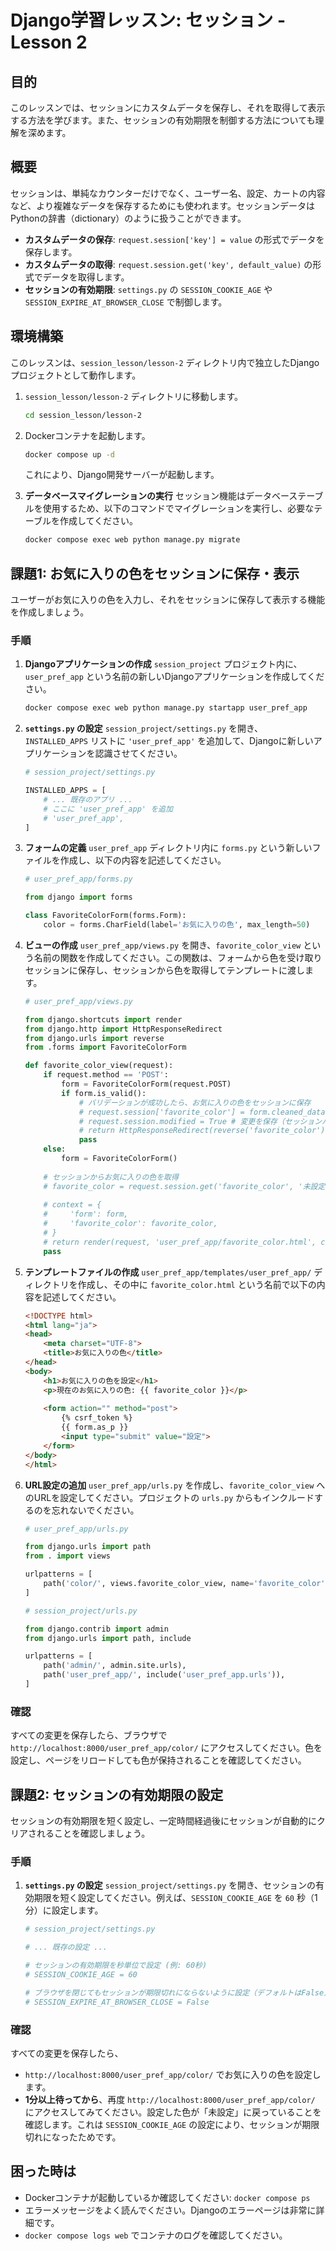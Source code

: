# Django学習レッスン: セッション - Lesson 2

## 目的

このレッスンでは、セッションにカスタムデータを保存し、それを取得して表示する方法を学びます。また、セッションの有効期限を制御する方法についても理解を深めます。

## 概要

セッションは、単純なカウンターだけでなく、ユーザー名、設定、カートの内容など、より複雑なデータを保存するためにも使われます。セッションデータはPythonの辞書（dictionary）のように扱うことができます。

*   **カスタムデータの保存**: `request.session['key'] = value` の形式でデータを保存します。
*   **カスタムデータの取得**: `request.session.get('key', default_value)` の形式でデータを取得します。
*   **セッションの有効期限**: `settings.py` の `SESSION_COOKIE_AGE` や `SESSION_EXPIRE_AT_BROWSER_CLOSE` で制御します。

## 環境構築

このレッスンは、`session_lesson/lesson-2` ディレクトリ内で独立したDjangoプロジェクトとして動作します。

1.  `session_lesson/lesson-2` ディレクトリに移動します。
    ```bash
    cd session_lesson/lesson-2
    ```
2.  Dockerコンテナを起動します。
    ```bash
    docker compose up -d
    ```
    これにより、Django開発サーバーが起動します。

3.  **データベースマイグレーションの実行**
    セッション機能はデータベーステーブルを使用するため、以下のコマンドでマイグレーションを実行し、必要なテーブルを作成してください。
    ```bash
    docker compose exec web python manage.py migrate
    ```

## 課題1: お気に入りの色をセッションに保存・表示

ユーザーがお気に入りの色を入力し、それをセッションに保存して表示する機能を作成しましょう。

### 手順

1.  **Djangoアプリケーションの作成**
    `session_project` プロジェクト内に、`user_pref_app` という名前の新しいDjangoアプリケーションを作成してください。
    ```bash
    docker compose exec web python manage.py startapp user_pref_app
    ```

2.  **`settings.py` の設定**
    `session_project/settings.py` を開き、`INSTALLED_APPS` リストに `'user_pref_app'` を追加して、Djangoに新しいアプリケーションを認識させてください。

    ```python
    # session_project/settings.py

    INSTALLED_APPS = [
        # ... 既存のアプリ ...
        # ここに 'user_pref_app' を追加
        # 'user_pref_app',
    ]
    ```

3.  **フォームの定義**
    `user_pref_app` ディレクトリ内に `forms.py` という新しいファイルを作成し、以下の内容を記述してください。

    ```python
    # user_pref_app/forms.py

    from django import forms

    class FavoriteColorForm(forms.Form):
        color = forms.CharField(label='お気に入りの色', max_length=50)
    ```

4.  **ビューの作成**
    `user_pref_app/views.py` を開き、`favorite_color_view` という名前の関数を作成してください。この関数は、フォームから色を受け取りセッションに保存し、セッションから色を取得してテンプレートに渡します。

    ```python
    # user_pref_app/views.py

    from django.shortcuts import render
    from django.http import HttpResponseRedirect
    from django.urls import reverse
    from .forms import FavoriteColorForm

    def favorite_color_view(request):
        if request.method == 'POST':
            form = FavoriteColorForm(request.POST)
            if form.is_valid():
                # バリデーションが成功したら、お気に入りの色をセッションに保存
                # request.session['favorite_color'] = form.cleaned_data['color']
                # request.session.modified = True # 変更を保存（セッションバックエンドによっては不要な場合もありますが、明示的に行うのが安全です）
                # return HttpResponseRedirect(reverse('favorite_color')) # 同じページにリダイレクトして、更新された色を表示
                pass
        else:
            form = FavoriteColorForm()
        
        # セッションからお気に入りの色を取得
        # favorite_color = request.session.get('favorite_color', '未設定')
        
        # context = {
        #     'form': form,
        #     'favorite_color': favorite_color,
        # }
        # return render(request, 'user_pref_app/favorite_color.html', context)
        pass
    ```

5.  **テンプレートファイルの作成**
    `user_pref_app/templates/user_pref_app/` ディレクトリを作成し、その中に `favorite_color.html` という名前で以下の内容を記述してください。

    ```html
    <!DOCTYPE html>
    <html lang="ja">
    <head>
        <meta charset="UTF-8">
        <title>お気に入りの色</title>
    </head>
    <body>
        <h1>お気に入りの色を設定</h1>
        <p>現在のお気に入りの色: {{ favorite_color }}</p>
        
        <form action="" method="post">
            {% csrf_token %}
            {{ form.as_p }}
            <input type="submit" value="設定">
        </form>
    </body>
    </html>
    ```

6.  **URL設定の追加**
    `user_pref_app/urls.py` を作成し、`favorite_color_view` へのURLを設定してください。プロジェクトの `urls.py` からもインクルードするのを忘れないでください。

    ```python
    # user_pref_app/urls.py

    from django.urls import path
    from . import views

    urlpatterns = [
        path('color/', views.favorite_color_view, name='favorite_color'),
    ]
    ```

    ```python
    # session_project/urls.py

    from django.contrib import admin
    from django.urls import path, include

    urlpatterns = [
        path('admin/', admin.site.urls),
        path('user_pref_app/', include('user_pref_app.urls')),
    ]
    ```

### 確認

すべての変更を保存したら、ブラウザで `http://localhost:8000/user_pref_app/color/` にアクセスしてください。色を設定し、ページをリロードしても色が保持されることを確認してください。

## 課題2: セッションの有効期限の設定

セッションの有効期限を短く設定し、一定時間経過後にセッションが自動的にクリアされることを確認しましょう。

### 手順

1.  **`settings.py` の設定**
    `session_project/settings.py` を開き、セッションの有効期限を短く設定してください。例えば、`SESSION_COOKIE_AGE` を `60` 秒（1分）に設定します。

    ```python
    # session_project/settings.py

    # ... 既存の設定 ...

    # セッションの有効期限を秒単位で設定 (例: 60秒)
    # SESSION_COOKIE_AGE = 60

    # ブラウザを閉じてもセッションが期限切れにならないように設定（デフォルトはFalse）
    # SESSION_EXPIRE_AT_BROWSER_CLOSE = False
    ```

### 確認

すべての変更を保存したら、

*   `http://localhost:8000/user_pref_app/color/` でお気に入りの色を設定します。
*   **1分以上待ってから**、再度 `http://localhost:8000/user_pref_app/color/` にアクセスしてみてください。設定した色が「未設定」に戻っていることを確認します。これは `SESSION_COOKIE_AGE` の設定により、セッションが期限切れになったためです。

## 困った時は

*   Dockerコンテナが起動しているか確認してください: `docker compose ps`
*   エラーメッセージをよく読んでください。Djangoのエラーページは非常に詳細です。
*   `docker compose logs web` でコンテナのログを確認してください。
